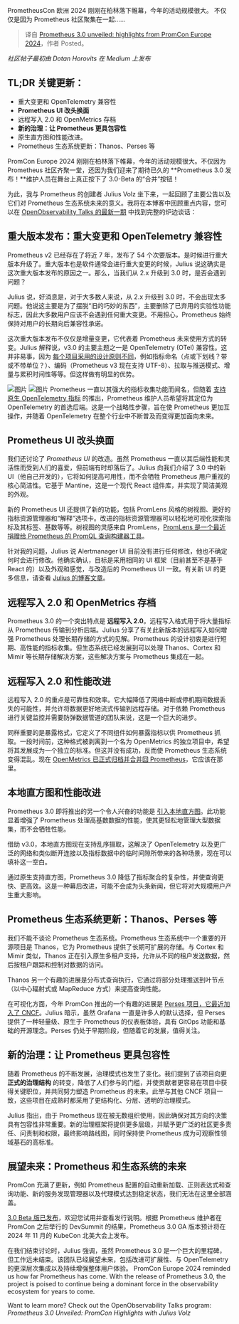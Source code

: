 
<!--
title: Prometheus 3.0 发布：来自 PromCon Europe 2024 的亮点
cover: https://www.cncf.io/wp-content/uploads/2024/10/Single-Card-20.jpg
-->

PrometheusCon 欧洲 2024 刚刚在柏林落下帷幕，今年的活动规模很大。 不仅仅是因为 Prometheus 社区聚集在一起……

> 译自 [Prometheus 3.0 unveiled: highlights from PromCon Europe 2024](https://horovits.medium.com/prometheus-3-0-unveiled-highlights-from-promcon-europe-2024-1c5edca32c87)，作者 Posted。


*社区帖子最初由 Dotan Horovits 在 Medium 上发布*
## TL;DR 关键更新：
* 重大变更和 OpenTelemetry 兼容性
* **Prometheus UI 改头换面**
* 远程写入 2.0 和 OpenMetrics 存档
* **新的治理：让 Prometheus 更具包容性**
* 原生直方图和性能改进。
* Prometheus 生态系统更新：Thanos、Perses 等

PromCon Europe 2024 刚刚在柏林落下帷幕，今年的活动规模很大。不仅因为 Prometheus 社区齐聚一堂，还因为我们迎来了期待已久的 **Prometheus 3.0 发布！**维护人员在舞台上真正按下了 3.0-Beta 的“合并”按钮！

为此，我与 Prometheus 的创建者 Julius Volz 坐下来，一起回顾了主要公告以及它们对 Prometheus 生态系统未来的意义。我将在本博客中回顾重点内容，您可以在 [OpenObservability Talks 的最新一期](https://podcasters.spotify.com/pod/show/openobservability/episodes/Prometheus-3-0-Unveiled-PromCon-Highlights-with-Julius-Volz---OpenObservability-Talks-S5E04-e2o0455) 中找到完整的炉边谈话：

## 重大版本发布：重大变更和 OpenTelemetry 兼容性
Prometheus v2 已经存在了将近 7 年，发布了 54 个次要版本。是时候进行重大版本升级了。重大版本也是软件通常会进行重大变更的时候，Julius 说这确实是这次重大版本发布的原因之一。那么，当我们从 2.x 升级到 3.0 时，是否会遇到问题？

Julius 说，好消息是，对于大多数人来说，从 2.x 升级到 3.0 时，不会出现太多问题。他说这主要是为了摆脱“旧的巧妙的东西”，主要删除了已弃用的实验性功能标志，因此大多数用户应该不会遇到任何重大变更。不用担心，Prometheus 始终保持对用户的长期向后兼容性承诺。

这次重大版本发布不仅仅是增量变更，它代表着 Prometheus 未来使用方式的转变。Julius 解释说，v3.0 的主要主题之一是 OpenTelemetry (OTel) 兼容性。这并非易事，因为 [每个项目采用的设计原则不同](https://www.linkedin.com/feed/update/urn:li:share:7233510791277142016)，例如指标命名（点或下划线？带或不带单位？）、编码（Prometheus v3 现在支持 UTF-8）、拉取与推送模式、增量与累积时间性等等。但这样做有明显的优势。

![图片](https://miro.medium.com/v2/resize:fit:700/1*5VfS9QqWV9Vm2Um355Ujcg.png)
![图片](https://miro.medium.com/v2/resize:fit:700/1*5VfS9QqWV9Vm2Um355Ujcg.png)
Prometheus 一直以其强大的指标收集功能而闻名，但随着 [支持原生 OpenTelemetry 指标](https://medium.com/p/83f85878e46a) 的推出，Prometheus 维护人员希望将其定位为 OpenTelemetry 的首选后端。这是一个战略性步骤，旨在使 Prometheus 更加互操作，并随着 OpenTelemetry 在整个行业中不断普及而变得更加面向未来。

## Prometheus UI 改头换面
我们还讨论了 *Prometheus UI* 的改造。虽然 Prometheus 一直以其后端性能和灵活性而受到人们的喜爱，但前端有时却落后了。Julius 向我们介绍了 3.0 中的新 UI（他自己开发的），它将如何提高可用性，而不会牺牲 Prometheus 用户重视的核心简洁性。它基于 Mantine，这是一个现代 React 组件库，并实现了简洁美观的外观。

新的 Prometheus UI 还提供了新的功能，包括 PromLens 风格的树视图、更好的指标资源管理器和“解释”选项卡。改进的指标资源管理器可以轻松地可视化探索指标及其标签、基数等等。树视图的灵感来自 PromLens，[PromLens 是一个最近捐赠给 Prometheus 的 PromQL 查询构建器工具](https://horovits.medium.com/fbede9b5cc9#4951)。

针对我的问题，Julius 说 Alertmanager UI 目前没有进行任何修改，他也不确定何时会进行修改。他确实确认，目标是采用相同的 UI 框架（目前甚至不是基于 React 的）以及外观和感觉，与改造后的 Prometheus UI 一致。有关新 UI 的更多信息，请查看 [Julius 的博客文章](https://promlabs.com/blog/2024/09/11/a-look-at-the-new-prometheus-3-0-ui/)。

## 远程写入 2.0 和 OpenMetrics 存档
Prometheus 3.0 的一个突出特点是 **远程写入 2.0**。远程写入格式用于将大量指标从 Prometheus 传输到分析后端。Julius 分享了有关此新版本的远程写入如何增强 Prometheus 处理长期存储的方式的见解。Prometheus 的设计初衷是进行短期、高性能的指标收集。但生态系统已经发展到可以处理 Thanos、Cortex 和 Mimir 等长期存储解决方案，这些解决方案与 Prometheus 集成在一起。
## 远程写入 2.0 和性能改进

远程写入 2.0 的重点是可靠性和效率。它大幅降低了网络中断或停机期间数据丢失的可能性，并允许将数据更好地流式传输到远程存储。对于依赖 Prometheus 进行关键监控并需要防弹数据管道的团队来说，这是一个巨大的进步。

同样重要的是暴露格式，它定义了不同组件如何暴露指标以供 Prometheus 抓取。一段时间前，这种格式被剥离到一个名为 OpenMetrics 的独立项目中，希望将其发展成为一个独立的标准。但这并没有成功，反而使 Prometheus 生态系统变得混乱。现在 [OpenMetrics 已正式归档并合并回 Prometheus](https://horovits.medium.com/openmetrics-is-archived-merged-into-prometheus-d555598d2d04)，它应该在那里。

## 本地直方图和性能改进

Prometheus 3.0 即将推出的另一个令人兴奋的功能是 [引入本地直方图](https://horovits.medium.com/fbede9b5cc9#aa64)。此功能显着增强了 Prometheus 处理高基数数据的性能，使其更轻松地管理大型数据集，而不会牺牲性能。

借助 v3.0，本地直方图现在支持乱序摄取，这解决了 OpenTelemetry 以及更广泛的网络和类似断开连接以及指标数据中的临时间隙所带来的各种场景，现在可以填补这一空白。

通过原生支持直方图，Prometheus 3.0 降低了指标聚合的复杂性，并使查询更快、更高效。这是一种幕后改进，可能不会成为头条新闻，但它将对大规模用户产生重大影响。

## Prometheus 生态系统更新：Thanos、Perses 等

我们不能不谈论 Prometheus 生态系统。Prometheus 生态系统中一个重要的开源项目是 Thanos，它为 Prometheus 提供了长期可扩展的存储。与 Cortex 和 Mimir 类似，Thanos 正在引入原生多租户支持，允许从不同的租户发送数据，然后按租户跟踪和控制对数据的访问。

Thanos 另一个有趣的进展是分布式查询执行，它通过将部分处理推送到叶节点（以中心辐射式或 MapReduce 方式）来提高查询性能。

在可视化方面，今年 PromCon 推出的一个有趣的进展是 [Perses 项目，它最近加入了 CNCF](https://horovits.medium.com/unveiling-perses-the-gitops-friendly-metrics-visualization-tool-f05b5324d7da)。Julius 暗示，虽然 Grafana 一直是许多人的默认选择，但 Perses 提供了一种轻量级、原生于 Prometheus 的仪表板体验，具有 GitOps 功能和基础的开源理念。Perses 仍处于早期阶段，但随着它的发展，值得关注。

## 新的治理：让 Prometheus 更具包容性

随着 Prometheus 的不断发展，治理模式也发生了变化。我们提到了该项目向更 **正式的治理结构** 的转变，降低了人们参与的门槛，并使贡献者更容易在项目中获得关键职位，并共同努力塑造 Prometheus 的未来。此举与其他 CNCF 项目一致，这些项目在成熟时都采用了更结构化、分层、透明的治理模式。

Julius 指出，由于 Prometheus 现在被无数组织使用，因此确保对其方向的决策具有包容性非常重要。新的治理框架将提供更多层级，并赋予更广泛的社区更多责任、问责制和权限，最终影响路线图，同时保持使 Prometheus 成为可观察性领域基石的高标准。

## 展望未来：Prometheus 和生态系统的未来

PromCon 充满了更新，例如 Prometheus 配置的自动重新加载、正则表达式和查询功能、新的服务发现管理器以及代理模式达到稳定状态，我们无法在这里全部涵盖。

[3.0 Beta 版已发布](https://github.com/prometheus/prometheus/releases/tag/v3.0.0-beta.0)，欢迎您试用并查看发行说明。根据 Prometheus 维护者在 PromCon 之后举行的 DevSummit 的结果，Prometheus 3.0 GA 版本预计将在 2024 年 11 月的 KubeCon 北美大会上发布。

在我们结束讨论时，Julius 強调，虽然 Prometheus 3.0 是一个巨大的里程碑，但工作远未结束。该团队已经展望未来，包括改进可扩展性、与 OpenTelemetry 的更深层次集成以及持续增强整体用户体验。
PromCon Europe 2024 reminded us how far Prometheus has come. With the release of Prometheus 3.0, the project is poised to continue being a dominant force in the observability ecosystem for years to come.

Want to learn more? Check out the OpenObservability Talks program: *Prometheus 3.0 Unveiled: PromCon Highlights with Julius Volz*